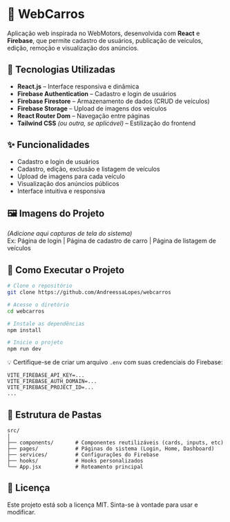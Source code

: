 # 🚗 WebCarros

Aplicação web inspirada no WebMotors, desenvolvida com **React** e **Firebase**, que permite cadastro de usuários, publicação de veículos, edição, remoção e visualização dos anúncios.

## 🔧 Tecnologias Utilizadas

- **React.js** – Interface responsiva e dinâmica
- **Firebase Authentication** – Cadastro e login de usuários
- **Firebase Firestore** – Armazenamento de dados (CRUD de veículos)
- **Firebase Storage** – Upload de imagens dos veículos
- **React Router Dom** – Navegação entre páginas
- **Tailwind CSS** *(ou outra, se aplicável)* – Estilização do frontend

## ✨ Funcionalidades

- Cadastro e login de usuários
- Cadastro, edição, exclusão e listagem de veículos
- Upload de imagens para cada veículo
- Visualização dos anúncios públicos
- Interface intuitiva e responsiva

## 🖼️ Imagens do Projeto

*(Adicione aqui capturas de tela do sistema)*  
Ex: Página de login | Página de cadastro de carro | Página de listagem de veículos

## 🚀 Como Executar o Projeto

```bash
# Clone o repositório
git clone https://github.com/AndreessaLopes/webcarros

# Acesse o diretório
cd webcarros

# Instale as dependências
npm install

# Inicie o projeto
npm run dev
```

💡 Certifique-se de criar um arquivo `.env` com suas credenciais do Firebase:

```
VITE_FIREBASE_API_KEY=...
VITE_FIREBASE_AUTH_DOMAIN=...
VITE_FIREBASE_PROJECT_ID=...
...
```

## 📂 Estrutura de Pastas

```
src/
│
├── components/       # Componentes reutilizáveis (cards, inputs, etc)
├── pages/            # Páginas do sistema (Login, Home, Dashboard)
├── services/         # Configurações do Firebase
├── hooks/            # Hooks personalizados
└── App.jsx           # Roteamento principal
```

## 📄 Licença

Este projeto está sob a licença MIT. Sinta-se à vontade para usar e modificar.
